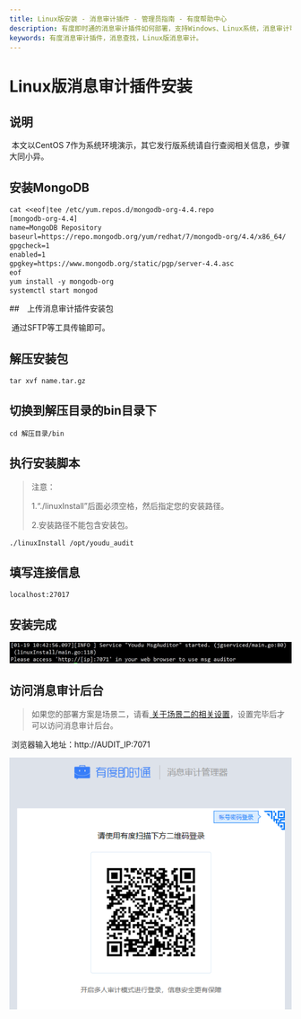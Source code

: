 ```yaml
---
title: Linux版安装 - 消息审计插件 - 管理员指南 - 有度帮助中心
description: 有度即时通的消息审计插件如何部署，支持Windows、Linux系统，消息审计可以用户审计客户端的聊天信息，包括文字、图片、文件。
keywords: 有度消息审计插件，消息查找，Linux版消息审计。
---
```


# Linux版消息审计插件安装

## 说明

​		本文以CentOS 7作为系统环境演示，其它发行版系统请自行查阅相关信息，步骤大同小异。

## 安装MongoDB

```shell
cat <<eof|tee /etc/yum.repos.d/mongodb-org-4.4.repo
[mongodb-org-4.4]
name=MongoDB Repository
baseurl=https://repo.mongodb.org/yum/redhat/7/mongodb-org/4.4/x86_64/
gpgcheck=1
enabled=1
gpgkey=https://www.mongodb.org/static/pgp/server-4.4.asc
eof
yum install -y mongodb-org
systemctl start mongod
```

##　上传消息审计插件安装包

​		通过SFTP等工具传输即可。

## 解压安装包

```
tar xvf name.tar.gz
```

## 切换到解压目录的bin目录下

```
cd 解压目录/bin
```

## 执行安装脚本

> 注意：
>
> 1.“./linuxInstall”后面必须空格，然后指定您的安装路径。
>
> 2.安装路径不能包含安装包。

```
./linuxInstall /opt/youdu_audit
```

## 填写连接信息

```
localhost:27017
```

## 安装完成

![image-20200323154536641](./res/e01_00003/image-20200323154536641.png)

## 访问消息审计后台

> 如果您的部署方案是场景二，请看[ 关于场景二的相关设置](e01_00004.md)，设置完毕后才可以访问消息审计后台。

​		浏览器输入地址：http://AUDIT_IP:7071

![image-20201120193104106](res/e01_00003/image-20201120193104106.png)
